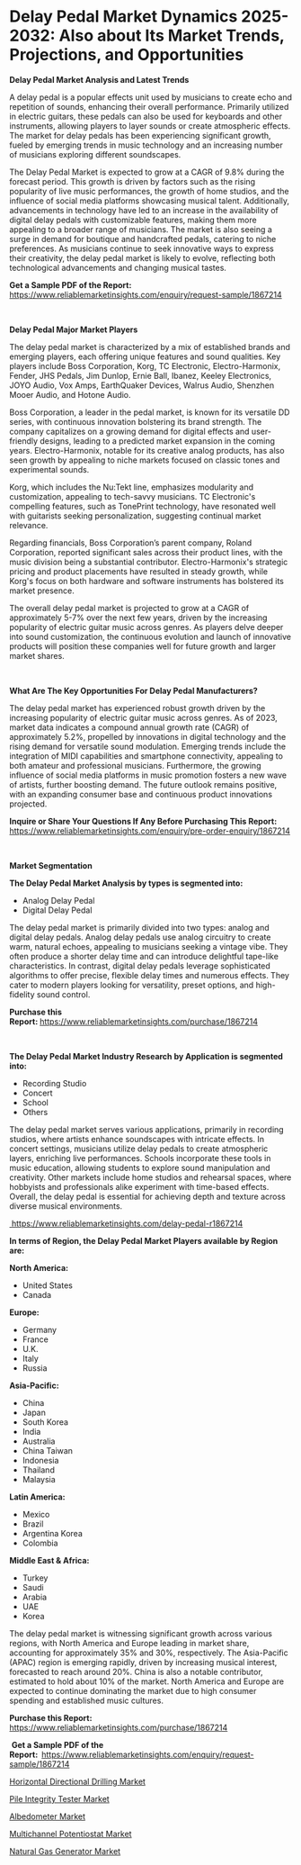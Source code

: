 <p><h1>Delay Pedal Market Dynamics 2025-2032: Also about Its Market Trends, Projections, and Opportunities</h1></p><p><strong>Delay Pedal Market Analysis and Latest Trends</strong></p>
<p><p>A delay pedal is a popular effects unit used by musicians to create echo and repetition of sounds, enhancing their overall performance. Primarily utilized in electric guitars, these pedals can also be used for keyboards and other instruments, allowing players to layer sounds or create atmospheric effects. The market for delay pedals has been experiencing significant growth, fueled by emerging trends in music technology and an increasing number of musicians exploring different soundscapes.</p><p>The Delay Pedal Market is expected to grow at a CAGR of 9.8% during the forecast period. This growth is driven by factors such as the rising popularity of live music performances, the growth of home studios, and the influence of social media platforms showcasing musical talent. Additionally, advancements in technology have led to an increase in the availability of digital delay pedals with customizable features, making them more appealing to a broader range of musicians. The market is also seeing a surge in demand for boutique and handcrafted pedals, catering to niche preferences. As musicians continue to seek innovative ways to express their creativity, the delay pedal market is likely to evolve, reflecting both technological advancements and changing musical tastes.</p></p>
<p><strong>Get a Sample PDF of the Report:&nbsp;</strong> <a href="https://www.reliablemarketinsights.com/enquiry/request-sample/1867214?utm_campaign=2232&utm_medium=2&utm_source=Github&utm_content=ia&utm_term=11042025&utm_id=delay-pedal">https://www.reliablemarketinsights.com/enquiry/request-sample/1867214</a></p>
<p>&nbsp;</p>
<p><strong>Delay Pedal Major Market Players</strong></p>
<p><p>The delay pedal market is characterized by a mix of established brands and emerging players, each offering unique features and sound qualities. Key players include Boss Corporation, Korg, TC Electronic, Electro-Harmonix, Fender, JHS Pedals, Jim Dunlop, Ernie Ball, Ibanez, Keeley Electronics, JOYO Audio, Vox Amps, EarthQuaker Devices, Walrus Audio, Shenzhen Mooer Audio, and Hotone Audio.</p><p>Boss Corporation, a leader in the pedal market, is known for its versatile DD series, with continuous innovation bolstering its brand strength. The company capitalizes on a growing demand for digital effects and user-friendly designs, leading to a predicted market expansion in the coming years. Electro-Harmonix, notable for its creative analog products, has also seen growth by appealing to niche markets focused on classic tones and experimental sounds.</p><p>Korg, which includes the Nu:Tekt line, emphasizes modularity and customization, appealing to tech-savvy musicians. TC Electronic's compelling features, such as TonePrint technology, have resonated well with guitarists seeking personalization, suggesting continual market relevance.</p><p>Regarding financials, Boss Corporation’s parent company, Roland Corporation, reported significant sales across their product lines, with the music division being a substantial contributor. Electro-Harmonix's strategic pricing and product placements have resulted in steady growth, while Korg's focus on both hardware and software instruments has bolstered its market presence.</p><p>The overall delay pedal market is projected to grow at a CAGR of approximately 5-7% over the next few years, driven by the increasing popularity of electric guitar music across genres. As players delve deeper into sound customization, the continuous evolution and launch of innovative products will position these companies well for future growth and larger market shares.</p></p>
<p>&nbsp;</p>
<p><strong>What Are The Key Opportunities For Delay Pedal Manufacturers?</strong></p>
<p><p>The delay pedal market has experienced robust growth driven by the increasing popularity of electric guitar music across genres. As of 2023, market data indicates a compound annual growth rate (CAGR) of approximately 5.2%, propelled by innovations in digital technology and the rising demand for versatile sound modulation. Emerging trends include the integration of MIDI capabilities and smartphone connectivity, appealing to both amateur and professional musicians. Furthermore, the growing influence of social media platforms in music promotion fosters a new wave of artists, further boosting demand. The future outlook remains positive, with an expanding consumer base and continuous product innovations projected.</p></p>
<p><strong>Inquire or Share Your Questions If Any Before Purchasing This Report:</strong> <a href="https://www.reliablemarketinsights.com/enquiry/pre-order-enquiry/1867214?utm_campaign=2232&utm_medium=2&utm_source=Github&utm_content=ia&utm_term=11042025&utm_id=delay-pedal">https://www.reliablemarketinsights.com/enquiry/pre-order-enquiry/1867214</a></p>
<p>&nbsp;</p>
<p><strong>Market Segmentation</strong></p>
<p><strong>The Delay Pedal Market Analysis by types is segmented into:</strong></p>
<p><ul><li>Analog Delay Pedal</li><li>Digital Delay Pedal</li></ul></p>
<p><p>The delay pedal market is primarily divided into two types: analog and digital delay pedals. Analog delay pedals use analog circuitry to create warm, natural echoes, appealing to musicians seeking a vintage vibe. They often produce a shorter delay time and can introduce delightful tape-like characteristics. In contrast, digital delay pedals leverage sophisticated algorithms to offer precise, flexible delay times and numerous effects. They cater to modern players looking for versatility, preset options, and high-fidelity sound control.</p></p>
<p><strong>Purchase this Report:&nbsp;</strong><a href="https://www.reliablemarketinsights.com/purchase/1867214?utm_campaign=2232&utm_medium=2&utm_source=Github&utm_content=ia&utm_term=11042025&utm_id=delay-pedal">https://www.reliablemarketinsights.com/purchase/1867214</a></p>
<p>&nbsp;</p>
<p><strong>The Delay Pedal Market Industry Research by Application is segmented into:</strong></p>
<p><ul><li>Recording Studio</li><li>Concert</li><li>School</li><li>Others</li></ul></p>
<p><p>The delay pedal market serves various applications, primarily in recording studios, where artists enhance soundscapes with intricate effects. In concert settings, musicians utilize delay pedals to create atmospheric layers, enriching live performances. Schools incorporate these tools in music education, allowing students to explore sound manipulation and creativity. Other markets include home studios and rehearsal spaces, where hobbyists and professionals alike experiment with time-based effects. Overall, the delay pedal is essential for achieving depth and texture across diverse musical environments.</p></p>
<p><a href="https://www.reliablemarketinsights.com/delay-pedal-r1867214?utm_campaign=2232&utm_medium=2&utm_source=Github&utm_content=ia&utm_term=11042025&utm_id=delay-pedal">&nbsp;https://www.reliablemarketinsights.com/delay-pedal-r1867214</a></p>
<p><strong>In terms of Region, the Delay Pedal Market Players available by Region are:</strong></p>
<p>
    <p> <strong> North America: </strong>
        <ul>
            <li>United States</li>
            <li>Canada</li>
        </ul>
        </p> 
    <p> <strong> Europe: </strong>
        <ul>
            <li>Germany</li>
            <li>France</li>
            <li>U.K.</li>
            <li>Italy</li>
            <li>Russia</li>
        </ul>
        </p> 
    <p> <strong> Asia-Pacific: </strong>
        <ul>
            <li>China</li>
            <li>Japan</li>
            <li>South Korea</li>
            <li>India</li>
            <li>Australia</li>
            <li>China Taiwan</li>
            <li>Indonesia</li>
            <li>Thailand</li>
            <li>Malaysia</li>
        </ul>
        </p> 
    <p> <strong> Latin America: </strong>
        <ul>
            <li>Mexico</li>
            <li>Brazil</li>
            <li>Argentina Korea</li>
            <li>Colombia</li>
        </ul>
        </p> 
    <p> <strong> Middle East & Africa: </strong>
        <ul>
            <li>Turkey</li>
            <li>Saudi</li>
            <li>Arabia</li>
            <li>UAE</li>
            <li>Korea</li>
        </ul>
    </p>
    </p>
<p><p>The delay pedal market is witnessing significant growth across various regions, with North America and Europe leading in market share, accounting for approximately 35% and 30%, respectively. The Asia-Pacific (APAC) region is emerging rapidly, driven by increasing musical interest, forecasted to reach around 20%. China is also a notable contributor, estimated to hold about 10% of the market. North America and Europe are expected to continue dominating the market due to high consumer spending and established music cultures.</p></p>
<p><strong>Purchase this Report: </strong><a href="https://www.reliablemarketinsights.com/purchase/1867214?utm_campaign=2232&utm_medium=2&utm_source=Github&utm_content=ia&utm_term=11042025&utm_id=delay-pedal">https://www.reliablemarketinsights.com/purchase/1867214</a></p>
<p>&nbsp;<strong>Get a Sample PDF of the Report:&nbsp;&nbsp;</strong><a href="https://www.reliablemarketinsights.com/enquiry/request-sample/1867214?utm_campaign=2232&utm_medium=2&utm_source=Github&utm_content=ia&utm_term=11042025&utm_id=delay-pedal">https://www.reliablemarketinsights.com/enquiry/request-sample/1867214</a></p>
<p><strong></strong></p>
<p><p><a href="https://github.com/buenayankobl/Market-Research-Report-List-1/blob/main/horizontal-directional-drilling-market.md?utm_campaign=2232&utm_medium=2&utm_source=Github&utm_content=ia&utm_term=11042025&utm_id=delay-pedal">Horizontal Directional Drilling Market</a></p><p><a href="https://github.com/mcveathuane2/Market-Research-Report-List-1/blob/main/pile-integrity-tester-market.md?utm_campaign=2232&utm_medium=2&utm_source=Github&utm_content=ia&utm_term=11042025&utm_id=delay-pedal">Pile Integrity Tester Market</a></p><p><a href="https://github.com/omduthkevork/Market-Research-Report-List-1/blob/main/albedometer-market.md?utm_campaign=2232&utm_medium=2&utm_source=Github&utm_content=ia&utm_term=11042025&utm_id=delay-pedal">Albedometer Market</a></p><p><a href="https://github.com/rakowpleetj1/Market-Research-Report-List-1/blob/main/multichannel-potentiostat-market.md?utm_campaign=2232&utm_medium=2&utm_source=Github&utm_content=ia&utm_term=11042025&utm_id=delay-pedal">Multichannel Potentiostat Market</a></p><p><a href="https://github.com/laingragle95/Market-Research-Report-List-1/blob/main/natural-gas-generator-market.md?utm_campaign=2232&utm_medium=2&utm_source=Github&utm_content=ia&utm_term=11042025&utm_id=delay-pedal">Natural Gas Generator Market</a></p></p>